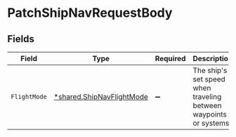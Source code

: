 # PatchShipNavRequestBody


## Fields

| Field                                                                 | Type                                                                  | Required                                                              | Description                                                           |
| --------------------------------------------------------------------- | --------------------------------------------------------------------- | --------------------------------------------------------------------- | --------------------------------------------------------------------- |
| `FlightMode`                                                          | [*shared.ShipNavFlightMode](../../models/shared/shipnavflightmode.md) | :heavy_minus_sign:                                                    | The ship's set speed when traveling between waypoints or systems.     |